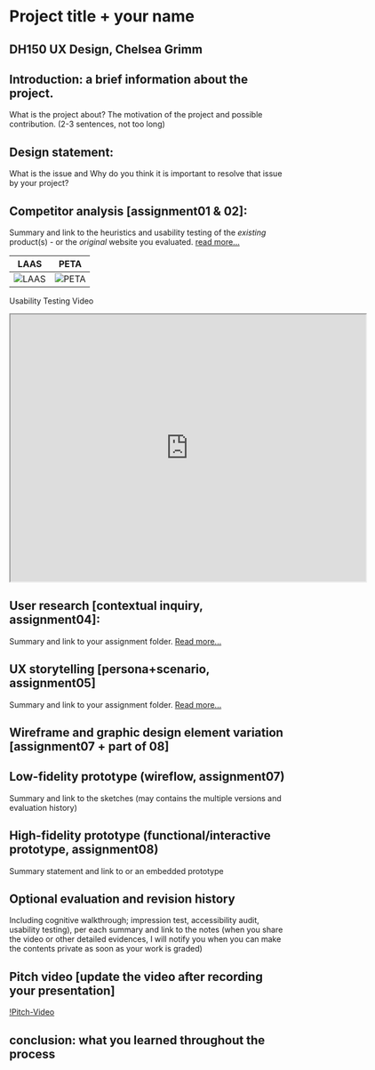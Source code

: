 # Project title + your name
## DH150 UX Design, Chelsea Grimm

## Introduction: a brief information about the project. 
What is the project about? The motivation of the project and possible contribution. (2-3 sentences, not too long)

## Design statement: 
What is the issue and Why do you think it is important to resolve that issue by your project? 

## Competitor analysis [assignment01 & 02]:
Summary and link to the heuristics and usability testing of the *existing* product(s) - or the *original* website you evaluated. [read more...](https://github.com/chelseagrimm/DH_150/tree/master/Assignment_01)



LAAS | PETA
----------|-----------
![LAAS](https://github.com/chelseagrimm/DH_150/raw/master/Assignment_01/laas.png)|![PETA](https://github.com/chelseagrimm/DH_150/raw/master/Assignment_01/peta.png)

Usability Testing Video

<iframe src="https://drive.google.com/file/d/18nDjBYmx-hXS4JzY0ntMC0OD6eCJmyx8/preview" width="640" height="480"></iframe>

## User research [contextual inquiry, assignment04]:
Summary and link to your assignment folder. [Read more...](https://github.com/chelseagrimm/DH_150/blob/master/Assignment_04/READ.md)

## UX storytelling [persona+scenario, assignment05]
Summary and link to your assignment folder. [Read more...](https://github.com/chelseagrimm/DH_150/blob/master/Assignment_05/READ.md)

## Wireframe and graphic design element variation [assignment07 + part of 08]


## Low-fidelity prototype (wireflow, assignment07)
Summary and link to the sketches (may contains the multiple versions and evaluation history)

## High-fidelity prototype (functional/interactive prototype, assignment08)
Summary statement and link to or an embedded prototype

## Optional evaluation and revision history 
Including cognitive walkthrough; impression test, accessibility audit, usability testing), per each summary and link to the notes (when you share the video or other detailed evidences, I will notify you when you can make the contents private as soon as your work is graded)

## Pitch video [update the video after recording your presentation]

[!Pitch-Video](url)

## conclusion: what you learned throughout the process
